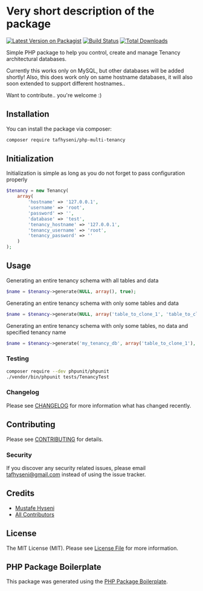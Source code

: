# Very short description of the package

[![Latest Version on Packagist](https://img.shields.io/packagist/v/tafhyseni/php-multi-tenancy.svg?style=flat-square)](https://packagist.org/packages/tafhyseni/php-multi-tenancy)
[![Build Status](https://img.shields.io/travis/tafhyseni/php-multi-tenancy/master.svg?style=flat-square)](https://travis-ci.org/tafhyseni/php-multi-tenancy)
[![Total Downloads](https://img.shields.io/packagist/dt/tafhyseni/php-multi-tenancy.svg?style=flat-square)](https://packagist.org/packages/tafhyseni/php-multi-tenancy)

Simple PHP package to help you control, create and manage Tenancy architectural databases. 

Currently this works only on MySQL, but other databases will be added shortly! 
Also, this does work only on same hostname databases, it will also soon extended to support different hostnames..

Want to contribute.. you're welcome :)

## Installation

You can install the package via composer:

```bash
composer require tafhyseni/php-multi-tenancy
```

## Initialization
Initialization is simple as long as you do not forget to pass configuration properly

``` php
$tenancy = new Tenancy(
    array(
        'hostname' => '127.0.0.1',
        'username' => 'root',
        'password' => '',
        'database' => 'test',
        'tenancy_hostname' => '127.0.0.1',
        'tenancy_username' => 'root',
        'tenancy_password' => ''
    )
);
```

## Usage
Generating an entire tenancy schema with all tables and data

``` php
$name = $tenancy->generate(NULL, array(), true);
```

Generating an entire tenancy schema with only some tables and data 

``` php
$name = $tenancy->generate(NULL, array('table_to_clone_1', 'table_to_clone_2'), true);
```

Generating an entire tenancy schema with only some tables, no data and specified tenancy name 

``` php
$name = $tenancy->generate('my_tenancy_db', array('table_to_clone_1'), data);

```
### Testing

``` bash
composer require --dev phpunit/phpunit
./vendor/bin/phpunit tests/TenancyTest
```

### Changelog

Please see [CHANGELOG](CHANGELOG.md) for more information what has changed recently.

## Contributing

Please see [CONTRIBUTING](CONTRIBUTING.md) for details.

### Security

If you discover any security related issues, please email tafhyseni@gmail.com instead of using the issue tracker.

## Credits

- [Mustafe Hyseni](https://github.com/tafhyseni)
- [All Contributors](../../contributors)

## License

The MIT License (MIT). Please see [License File](LICENSE.md) for more information.

## PHP Package Boilerplate

This package was generated using the [PHP Package Boilerplate](https://laravelpackageboilerplate.com).

